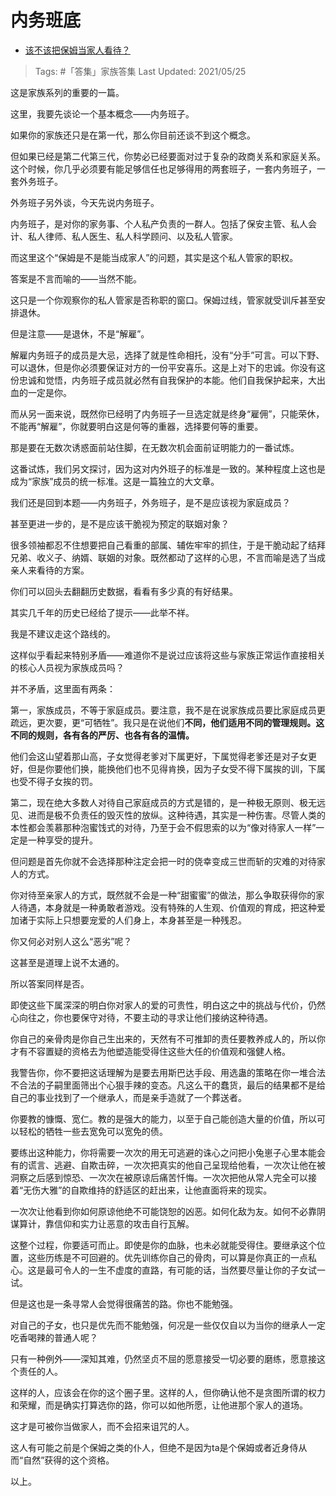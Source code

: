 # 内务班底

- [该不该把保姆当家人看待？](https://www.zhihu.com/question/68780501/answer/1047183701)

>Tags: #「答集」家族答集
>Last Updated: 2021/05/25

这是家族系列的重要的一篇。

这里，我要先谈论一个基本概念——内务班子。

如果你的家族还只是在第一代，那么你目前还谈不到这个概念。

但如果已经是第二代第三代，你势必已经要面对过于复杂的政商关系和家庭关系。这个时候，你几乎必须要有能足够信任也足够得用的两套班子，一套内务班子，一套外务班子。

外务班子另外谈，今天先说内务班子。

内务班子，是对你的家务事、个人私产负责的一群人。包括了保安主管、私人会计、私人律师、私人医生、私人科学顾问、以及私人管家。

而这里这个“保姆是不是能当成家人”的问题，其实是这个私人管家的职权。

答案是不言而喻的——当然不能。

这只是一个你观察你的私人管家是否称职的窗口。保姆过线，管家就受训斥甚至安排退休。

但是注意——是退休，不是“解雇”。

解雇内务班子的成员是大忌，选择了就是性命相托，没有“分手”可言。可以下野、可以退休，但是你必须要保证对方的一份平安喜乐。这是上对下的忠诚。你没有这份忠诚和觉悟，内务班子成员就必然有自我保护的本能。他们自我保护起来，大出血的一定是你。

而从另一面来说，既然你已经明了内务班子一旦选定就是终身“雇佣”，只能荣休，不能再“解雇”，你就要明白这是何等的重器，选择要何等的重要。

那是要在无数次诱惑面前站住脚，在无数次机会面前证明能力的一番试炼。

这番试炼，我们另文探讨，因为这对内外班子的标准是一致的。某种程度上这也是成为“家族”成员的统一标准。这是一篇独立的大文章。

我们还是回到本题——内务班子，外务班子，是不是应该视为家庭成员？

甚至更进一步的，是不是应该干脆视为预定的联姻对象？

很多领袖都忍不住想要把自己看重的部属、辅佐牢牢的抓住，于是干脆动起了结拜兄弟、收义子、纳婿、联姻的对象。既然都动了这样的心思，不言而喻是选了当成亲人来看待的方案。

你们可以回头去翻翻历史数据，看看有多少真的有好结果。

其实几千年的历史已经给了提示——此举不祥。

我是不建议走这个路线的。

这样似乎看起来特别矛盾——难道你不是说过应该将这些与家族正常运作直接相关的核心人员视为家族成员吗？

并不矛盾，这里面有两条：

第一，家族成员，不等于家庭成员。要注意，我不是在说家族成员要比家庭成员更疏远，更次要，更“可牺牲”。我只是在说他们**不同，他们适用不同的管理规则。这不同的规则，各有各的严厉、也各有各的温情。**

他们会这山望着那山高，子女觉得老爹对下属更好，下属觉得老爹还是对子女更好，但是你要他们换，能换他们也不见得肯换，因为子女受不得下属挨的训，下属也受不得子女挨的罚。

第二，现在绝大多数人对待自己家庭成员的方式是错的，是一种极无原则、极无远见、进而是极不负责任的毁灭性的放纵。这种待遇，其实是一种伤害。尽管人类的本性都会羡慕那种泡蜜饯式的对待，乃至于会不假思索的以为“像对待家人一样”一定是一种享受的提升。

但问题是首先你就不会选择那种注定会把一时的侥幸变成三世而斩的灾难的对待家人的方式。

你对待至亲家人的方式，既然就不会是一种“甜蜜蜜”的做法，那么争取获得你的家人待遇，本身就是一种勇敢者游戏。没有特殊的人生观、价值观的育成，把这种爱加诸于实际上只想要宠爱的人们身上，本身甚至是一种残忍。

你又何必对别人这么“恶劣”呢？

这甚至是道理上说不太通的。

所以答案同样是否。

即使这些下属深深的明白你对家人的爱的可贵性，明白这之中的挑战与代价，仍然心向往之，你也要保守对待，不要主动的寻求让他们接纳这种待遇。

你自己的亲骨肉是你自己生出来的，天然有不可推卸的责任要教养成人的，所以你才有不容置疑的资格去为他塑造能受得住这些大任的价值观和强健人格。

我警告你，你不要把这话理解为是要去用斯巴达手段、用选蛊的策略在你一堆合法不合法的子嗣里面筛出个心狠手辣的变态。凡这么干的蠢货，最后的结果都不是给自己的事业找到了一个继承人，而是亲手造就了一个葬送者。

你要教的慷慨、宽仁。教的是强大的能力，以至于自己能创造大量的价值，所以可以轻松的牺牲一些去宽免可以宽免的债。

要练出这种能力，你将需要一次次的用无可逃避的诛心之问把小兔崽子心里本能会有的谎言、逃避、自欺击碎，一次次把真实的他自己呈现给他看，一次次让他在被洞察之后感到惊恐、一次次在被原谅后痛苦忏悔。一次次把他从常人完全可以接着“无伤大雅”的自欺维持的舒适区的赶出来，让他直面将来的现实。

一次次让他看到你如何原谅他绝不可能饶恕的凶恶。如何化敌为友。如何不必靠阴谋算计，靠信仰和实力让恶意的攻击自行瓦解。

这整个过程，你要适可而止。即使是你的血脉，也未必就能受得住。要继承这个位置，这些历练是不可回避的。优先训练你自己的骨肉，可以算是你真正的一点私心。这是最可令人的一生不虚度的直路，有可能的话，当然要尽量让你的子女试一试。

但是这也是一条寻常人会觉得很痛苦的路。你也不能勉强。

对自己的子女，也只是优先而不能勉强，何况是一些仅仅自以为当你的继承人一定吃香喝辣的普通人呢？

只有一种例外——深知其难，仍然坚贞不屈的愿意接受一切必要的磨练，愿意接这个责任的人。

这样的人，应该会在你的这个圈子里。这样的人，但你确认他不是贪图所谓的权力和荣耀，而是确实打算选你的路，你可以如他所愿，让他进那个家人的道场。

这才是可被你当做家人，而不会招来诅咒的人。

这人有可能之前是个保姆之类的仆人，但绝不是因为ta是个保姆或者近身侍从而“自然”获得的这个资格。

以上。